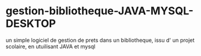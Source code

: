 # gestion-bibliotheque-JAVA-MYSQL-DESKTOP
un simple logiciel de gestion de prets dans un bibliotheque, issu d' un projet scolaire, en utuilisant JAVA et mysql
